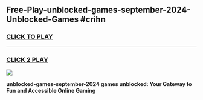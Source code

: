 
## Free-Play-unblocked-games-september-2024-Unblocked-Games #crihn
<h3>
<a href="https://news.freeplayer.one?title=unblocked-games-september-2024&ref=8M">CLICK TO PLAY</a></h3>
<hr>

<h3>
<a href="https://news.freeplayer.one?title=unblocked-games-september-2024&ref=8M">CLICK 2 PLAY</a>
  
</h3>

<a href="https://news.freeplayer.one?title=unblocked-games-september-2024&ref=8M"><img src="https://clearcache.store/games.png"></a>


**unblocked-games-september-2024 games unblocked: Your Gateway to Fun and Accessible Online Gaming**
